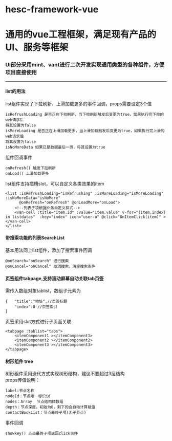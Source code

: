 # hesc-framework-vue

# 通用的vue工程框架，满足现有产品的UI、服务等框架
### UI部分采用mint、vant进行二次开发实现通用类型的各种组件，方便项目直接使用
---
#### list的用法   
list组件实现了下拉刷新、上滑加载更多的事件回调，props需要设定3个值 
```
isRefrushLoading 是否正在下拉刷新，当下拉刷新触发后变更为true，如果执行完下拉的web请求后
将其设置为false   
isMoreLoading 是否正在上滑加载更多，当上滑加载触发后变更为true，如果执行完上滑的web请求后
将其设置为false   
isNoMoreData 如果已是数据最后一页，将其设置为true
```  
组件回调事件
```
onRefresh() 触发下拉刷新
onLoad() 上滑加载更多
```
list组件支持插槽slot，可以自定义各类效果的item
```
<list :isRefrushLoading="isRefrushing" :isMoreLoading="isMoreLoading" :isNoMoreData="isNoMore"
      @onRefresh="onRefresh" @onLoadMore="onLoad">
    <!--列表子项根据业务自定义样式-->
    <van-cell :title="item.id" :value="item.value" v-for="(item,index) in listdatas"  :key="index" icon="user-o" @click="OnItemClick(item)" ></van-cell>
</list>
```
#### 带搜索功能的列表SearchList   
基本用法同上list组件，添加了搜索事件回调
```
@onSearch="onSearch" 进行搜索
@onCancel="onCancel" 取消搜索，清空搜索条件
```
#### 页签组件tabpage,支持滚动屏幕自动关联tab页签
需传入数组对象tablist，数组子元素为
```
{   "title":"地址",//页签标题
    "index":0 //页签索引
}
```
页签采用slot方式进行子页面关联
```
<tabpage :tablist="tabs">
    <itemComponent1 ></itemComponent1>
    <itemComponent2 ></itemComponent2>
    <itemComponent3 ></itemComponent3>
</tabpage>
```
#### 树形组件 tree
树形组件采用迭代方式实现树形结构，建议不要超过3层结构   
props传值说明：
```
label:节点名称
nodeId：节点唯一标识id
nodes：Array  节点结构体数组
depth：节点深度，初始为0，剩下的会自动计算赋值
contactBookList：节点最终子项(无子节点)
```
事件回调
```
showkey() 点击最终子项返回click事件
```



